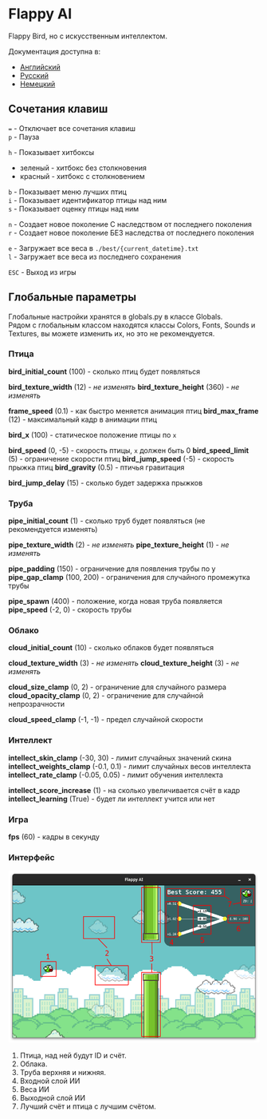 # Flappy AI

Flappy Bird, но с искусственным интеллектом.

Документация доступна в:

- [Английский](https://github.com/NousadS/flappy-ai/blob/main/README.md)
- [Русский](https://github.com/NousadS/flappy-ai/blob/main/README-ru.md)
- [Немецкий](https://github.com/NousadS/flappy-ai/blob/main/README-de.md)

## Сочетания клавиш

`=` - Отключает все сочетания клавиш \
`p` - Пауза

`h` - Показывает хитбоксы

- зеленый - хитбокс без столкновения
- красный - хитбокс с столкновением

`b` - Показывает меню лучших птиц \
`i` - Показывает идентификатор птицы над ним \
`s` - Показывает оценку птицы над ним

`n` - Создает новое поколение С наследством от последнего поколения \
`r` - Создает новое поколение БЕЗ наследства от последнего поколения

`e` - Загружает все веса в `./best/{current_datetime}.txt` \
`l` - Загружает все веса из последнего сохранения

`ESC` - Выход из игры

## Глобальные параметры

Глобальные настройки хранятся в globals.py в классе Globals.\
Рядом с глобальным классом находятся классы Colors, Fonts, Sounds и Textures, вы можете изменить их, но это не рекомендуется.

### Птица

**bird_initial_count** (100) - сколько птиц будет появляться

**bird_texture_width** (12) - *не изменять*
**bird_texture_height** (360) - *не изменять*

**frame_speed** (0.1) - как быстро меняется анимация птиц
**bird_max_frame** (12) - максимальный кадр в анимации птиц

**bird_x** (100) - статическое положение птицы по `x`

**bird_speed** (0, -5) - скорость птицы, `x` должен быть 0
**bird_speed_limit** (5) - ограничение скорости птиц
**bird_jump_speed** (-5) - скорость прыжка птиц
**bird_gravity** (0.5) - птичья гравитация

**bird_jump_delay** (15) - сколько будет задержка прыжков

### Труба

**pipe_initial_count** (1) - сколько труб будет появляться (не рекомендуется изменять)

**pipe_texture_width** (2) - *не изменять*
**pipe_texture_height** (1) - *не изменять*

**pipe_padding** (150) - ограничение для появления трубы по y
**pipe_gap_clamp** (100, 200) - ограничения для случайного промежутка трубы

**pipe_spawn** (400) - положение, когда новая труба появляется
**pipe_speed** (-2, 0) - скорость трубы

### Облако

**cloud_initial_count** (10) - сколько облаков будет появляться

**cloud_texture_width** (3) - *не изменять*
**cloud_texture_height** (3) - *не изменять*

**cloud_size_clamp** (0, 2) - ограничение для случайного размера
**cloud_opacity_clamp** (0, 2) - ограничение для случайной непрозрачности

**cloud_speed_clamp** (-1, -1) - предел случайной скорости

### Интеллект

**intellect_skin_clamp** (-30, 30) - лимит случайных значений скина
**intellect_weights_clamp** (-0.1, 0.1) - лимит случайных весов интеллекта
**intellect_rate_clamp** (-0.05, 0.05) - лимит обучения интеллекта

**intellect_score_increase** (1) - на сколько увеличивается счёт в кадр
**intellect_learning** (True) - будет ли интеллект учится или нет

### Игра

**fps** (60) - кадры в секунду

### Интерфейс

![Интерфейс](https://raw.githubusercontent.com/NousadS/flappy-ai/refs/heads/main/readme/interface.png)

1. Птица, над ней будут ID и счёт.
2. Облака.
3. Труба верхняя и нижняя.
4. Входной слой ИИ
5. Веса ИИ
6. Выходной слой ИИ
7. Лучший счёт и птица с лучшим счётом.
